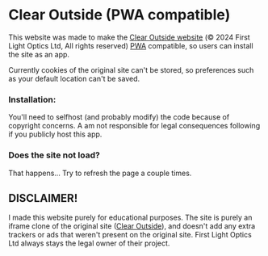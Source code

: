# Clear Outside (PWA compatible)
This website was made to make the [Clear Outside website](https://clearoutside.com/) (© 2024 First Light Optics Ltd, All rights reserved) [PWA](https://web.dev/articles/what-are-pwas) compatible, so users can install the site as an app.

Currently cookies of the original site can't be stored, so preferences such as your default location can't be saved.

### Installation:
You'll need to selfhost (and probably modify) the code because of copyright concerns.
A am not responsible for legal consequences following if you publicly host this app.

### Does the site not load?
That happens... Try to refresh the page a couple times.


## DISCLAIMER!
I made this website purely for educational purposes. The site is purely an iframe clone of the original site ([Clear Outside](https://clearoutside.com/)), and doesn't add any extra trackers or ads that weren't present on the original site. First Light Optics Ltd always stays the legal owner of their project.
